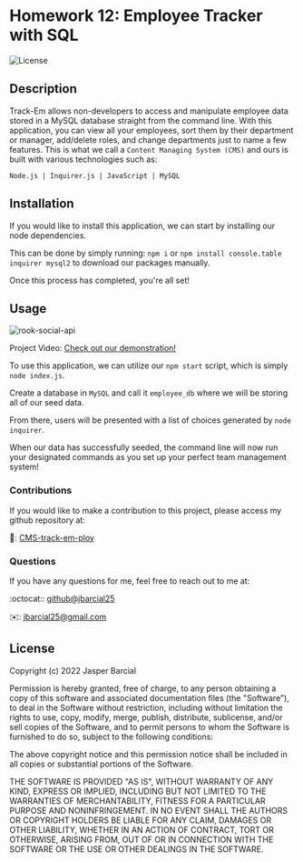 # Homework 12: Employee Tracker with SQL

![License](https://img.shields.io/badge/License-MIT-blue.svg)

## Description

Track-Em allows non-developers to access and manipulate employee data stored in a MySQL database straight from the command line. With this application, you can view all your employees, sort them by their department or manager, add/delete roles, and change departments just to name a few features. This is what we call a `Content Managing System (CMS)` and ours is built with various technologies such as:

`Node.js | Inquirer.js | JavaScript | MySQL`

## Installation

If you would like to install this application, we can start by installing our node dependencies.

This can be done by simply running: `npm i` or `npm install console.table inquirer mysql2` to download our packages manually.

Once this process has completed, you're all set!

## Usage
![rook-social-api](https://user-images.githubusercontent.com/93315369/170851596-ae2bcc85-ffe1-4d0b-ac80-1d849727070f.jpg)

Project Video: [Check out our demonstration!](https://www.youtube.com/watch?v=__ZI9ShJHlI)

To use this application, we can utilize our `npm start` script, which is simply `node index.js`.

Create a database in `MySQL` and call it `employee_db` where we will be storing all of our seed data.

From there, users will be presented with a list of choices generated by `node inquirer`.

When our data has successfully seeded, the command line will now run your designated commands as you set up your perfect team management system!

### Contributions

If you would like to make a contribution to this project, please access my github repository at:

:open_file_folder:: [CMS-track-em-ploy](https://github.com/Jbarcial25/12-Employee-Management-System)

### Questions

If you have any questions for me, feel free to reach out to me at:

:octocat:: [github@jbarcial25](https://github.com/Jbarcial25)

:envelope:: [jbarcial25@gmail.com](mailto:jbarcial25@gmail.com)

## License

Copyright (c) 2022 Jasper Barcial

Permission is hereby granted, free of charge, to any person obtaining a copy of this software and associated documentation files (the "Software"), to deal in the Software without restriction, including without limitation the rights to use, copy, modify, merge, publish, distribute, sublicense, and/or sell copies of the Software, and to permit persons to whom the Software is furnished to do so, subject to the following conditions:

The above copyright notice and this permission notice shall be included in all copies or substantial portions of the Software.

THE SOFTWARE IS PROVIDED "AS IS", WITHOUT WARRANTY OF ANY KIND, EXPRESS OR IMPLIED, INCLUDING BUT NOT LIMITED TO THE WARRANTIES OF MERCHANTABILITY, FITNESS FOR A PARTICULAR PURPOSE AND NONINFRINGEMENT. IN NO EVENT SHALL THE AUTHORS OR COPYRIGHT HOLDERS BE LIABLE FOR ANY CLAIM, DAMAGES OR OTHER LIABILITY, WHETHER IN AN ACTION OF CONTRACT, TORT OR OTHERWISE, ARISING FROM, OUT OF OR IN CONNECTION WITH THE SOFTWARE OR THE USE OR OTHER DEALINGS IN THE SOFTWARE.